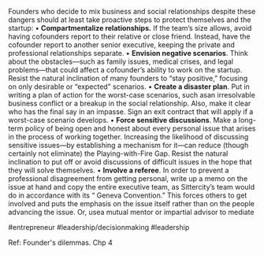 Founders who decide to mix business and social relationships despite these dangers should at least take proactive steps to protect themselves and the startup:
• **Compartmentalize relationships.** If the team’s size allows, avoid having cofounders report to their relative or close friend. Instead, have the cofounder report to another senior executive, keeping the private and professional relationships separate.
• **Envision negative scenarios**. Think about the obstacles—such as family issues, medical crises, and legal problems—that could affect a cofounder’s ability to work on the startup. Resist the natural inclination of many founders to “stay positive,” focusing on only desirable or “expected” scenarios.
• **Create a disaster plan**. Put in writing a plan of action for the worst-case scenarios, such asan irresolvable business conflict or a breakup in the social relationship. Also, make it clear who has the final say in an impasse. Sign an exit contract that will apply if a worst-case scenario develops.
• **Force sensitive discussions**. Make a long-term policy of being open and honest about every personal issue that arises in the process of working together. Increasing the likelihood of discussing sensitive issues—by establishing a mechanism for it—can reduce (though certainly not eliminate) the Playing-with-Fire Gap. Resist the natural inclination to put off or avoid discussions of difficult issues in the hope that they will solve themselves.
• **Involve a referee**. In order to prevent a professional disagreement from getting personal, write up a memo on the issue at hand and copy the entire executive team, as Sittercity’s team would do in accordance with its “ Geneva Convention.” This forces others to get involved and puts the emphasis on the issue itself rather than on the people advancing the issue. Or, usea mutual mentor or impartial advisor to mediate

#entrepreneur #leadership/decisionmaking #leadership 

Ref: Founder's dilemmas. Chp 4